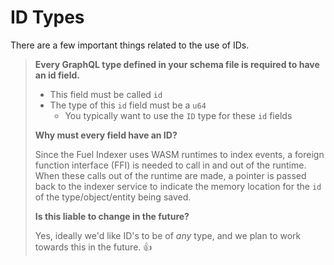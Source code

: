 # ID Types

There are a few important things related to the use of IDs.

> **Every GraphQL type defined in your schema file is required to have an id field.**
>
> - This field must be called `id`
> - The type of this `id` field must be a `u64`
>   - You typically want to use the `ID` type for these `id` fields
>
> **Why must every field have an ID?**
>
> Since the Fuel Indexer uses WASM runtimes to index events, a foreign function interface (FFI) is needed to call in and out of the runtime. When these calls out of the runtime are made, a pointer is passed back to the indexer service to indicate the memory location for the `id` of the type/object/entity being saved.
>
> **Is this liable to change in the future?**
>
> Yes, ideally we'd like ID's to be of _any_ type, and we plan to work towards this in the future. 👍
>